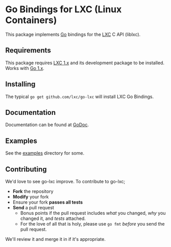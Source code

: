 # Go Bindings for LXC (Linux Containers)

This package implements [Go](http://golang.org) bindings for the [LXC](http://linuxcontainers.org/) C API (liblxc).

## Requirements

This package requires [LXC 1.x](https://github.com/lxc/lxc/releases) and its development package to be installed. Works with [Go 1.x](https://code.google.com/p/go/downloads/list).

## Installing

The typical `go get github.com/lxc/go-lxc` will install LXC Go Bindings.

## Documentation

Documentation can be found at [GoDoc](http://godoc.org/github.com/lxc/go-lxc).

## Examples

See the [examples](https://github.com/lxc/go-lxc/tree/master/examples) directory for some.

## Contributing

We'd love to see go-lxc improve. To contribute to go-lxc;

* **Fork** the repository
* **Modify** your fork
* Ensure your fork **passes all tests**
* **Send** a pull request
	* Bonus points if the pull request includes *what* you changed, *why* you changed it, and *tests* attached.
	* For the love of all that is holy, please use `go fmt` *before* you send the pull request.

We'll review it and merge it in if it's appropriate.

